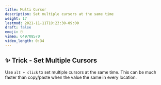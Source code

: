 ```yaml
---
title: Multi Cursor
description: Set multiple cursors at the same time
weight: 17
lastmod: 2021-11-11T10:23:30-09:00
draft: false
emoji: 🖱️
vimeo: 649708570
video_length: 0:34
---
```


## ✨ Trick - Set Multiple Cursors

Use `alt + click` to set multiple cursors at the same time. This can be much faster than copy/paste when the value the same in every location.
